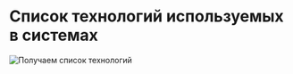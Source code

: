 # Список технологий используемых в системах

![Получаем список технологий](@entity/technologies/systems_tech_table_list)
